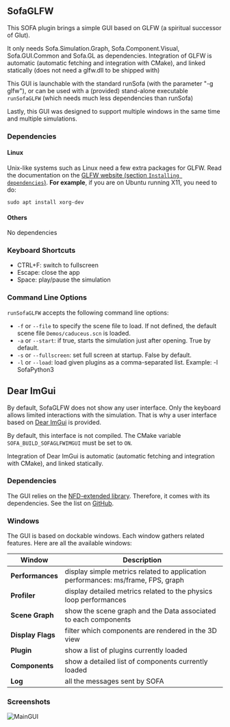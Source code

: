 ## SofaGLFW
This SOFA plugin brings a simple GUI based on GLFW (a spiritual successor of Glut).

It only needs Sofa.Simulation.Graph, Sofa.Component.Visual, Sofa.GUI.Common and Sofa.GL as dependencies.
Integration of GLFW is automatic (automatic fetching and integration with CMake), and linked statically (does not need a glfw.dll to be shipped with)

This GUI is launchable with the standard runSofa (with the parameter "-g glfw"), or can be used with a (provided) stand-alone executable `runSofaGLFW` (which needs much less dependencies than runSofa)

Lastly, this GUI was designed to support multiple windows in the same time and multiple simulations. 

### Dependencies

#### Linux

Unix-like systems such as Linux need a few extra packages for GLFW. Read the documentation on the [GLFW website (section `Installing dependencies`)](https://www.glfw.org/docs/latest/compile_guide.html).
**For example**, if you are on Ubuntu running X11, you need to do:

```
sudo apt install xorg-dev
```


#### Others

No dependencies

### Keyboard Shortcuts

* CTRL+F: switch to fullscreen
* Escape: close the app
* Space: play/pause the simulation

### Command Line Options

`runSofaGLFW` accepts the following command line options:
* `-f` or `--file` to specify the scene file to load. If not defined, the default scene file `Demos/caduceus.scn` is loaded.
* `-a` or `--start`: if true, starts the simulation just after opening. True by default.
* `-s` or `--fullscreen`: set full screen at startup. False by default.
* `-l` or `--load`: load given plugins as a comma-separated list. Example: -l SofaPython3

## Dear ImGui

By default, SofaGLFW does not show any user interface.
Only the keyboard allows limited interactions with the simulation.
That is why a user interface based on [Dear ImGui](https://github.com/ocornut/imgui) is provided.

By default, this interface is not compiled.
The CMake variable `SOFA_BUILD_SOFAGLFWIMGUI` must be set to `ON`.

Integration of Dear ImGui is automatic (automatic fetching and integration with CMake), and linked statically.

### Dependencies

The GUI relies on the [NFD-extended library](https://github.com/btzy/nativefiledialog-extended).
Therefore, it comes with its dependencies. See the list on [GitHub](https://github.com/btzy/nativefiledialog-extended#dependencies).

### Windows

The GUI is based on dockable windows.
Each window gathers related features.
Here are all the available windows:

| Window            | Description                                                                      |
|-------------------|----------------------------------------------------------------------------------|
| __Performances__  | display simple metrics related to application performances: ms/frame, FPS, graph |
| __Profiler__      | display detailed metrics related to the physics loop performances                |
| __Scene Graph__   | show the scene graph and the Data associated to each components                  |
| __Display Flags__ | filter which components are rendered in the 3D view                              |
| __Plugin__        | show a list of plugins currently loaded                                          |
| __Components__    | show a detailed list of components currently loaded                              |
| __Log__           | all the messages sent by SOFA                                                    |

### Screenshots

![MainGUI](doc/screenshot.png)
